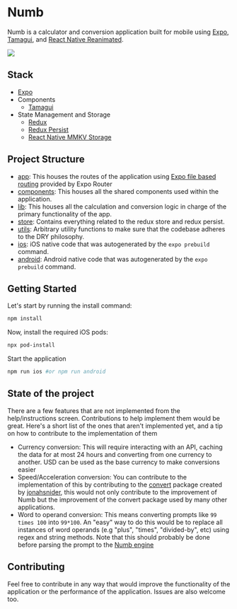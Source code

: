# Numb

Numb is a calculator and conversion application built for mobile using [Expo](https://expo.dev), [Tamagui](https://tamagui.dev), and [React Native Reanimated](https://docs.swmansion.com/react-native-reanimated/).

![](https://yvellwnvywwynkrgnsvr.supabase.co/storage/v1/object/public/blog/numb/numb%20screenshots.png?t=2023-09-18T00%3A16%3A21.582Z)

## Stack

- [Expo](https://expo.dev)
- Components 
	- [Tamagui](https://tamagui.dev)
- State Management and Storage
	- [Redux](https://redux.js.org/)
	- [Redux Persist](https://github.com/rt2zz/redux-persist)
	- [React Native MMKV Storage](https://github.com/ammarahm-ed/react-native-mmkv-storage)

## Project Structure

- [app](./app/): This houses the routes of the application using [Expo file based routing](https://docs.expo.dev/routing/create-pages/) provided by Expo Router
- [components](./components/): This houses all the shared components used within the application.
- [lib](./lib/): This houses all the calculation and conversion logic in charge of the primary functionality of the app.
- [store](./store/): Contains everything related to the redux store and redux persist.
- [utils](./utils/): Arbitrary utility functions to make sure that the codebase adheres to the DRY philosophy.
- [ios](./ios/): iOS native code that was autogenerated by the `expo prebuild` command.
- [android](./android/): Android native code that was autogenerated by the `expo prebuild` command.

## Getting Started

Let's start by running the install command:

```sh
npm install
```

Now, install the required iOS pods:

```sh
npx pod-install
```

Start the application

```sh
npm run ios #or npm run android
```

## State of the project

There are a few features that are not implemented from the help/instructions screen. Contributions to help implement them would be great. Here's a short list of the ones that aren't implemented yet, and a tip on how to contribute to the implementation of them

- Currency conversion: This will require interacting with an API, caching the data for at most 24 hours and converting from one currency to another. USD can be used as the base currency to make conversions easier
- Speed/Acceleration conversion: You can contribute to the implementation of this by contributing to the [convert](https://github.com/jonahsnider/convert) package created by [jonahsnider](https://github.com/jonahsnider), this would not only contribute to the improvement of Numb but the improvement of the convert package used by many other applications.
- Word to operand conversion: This means converting prompts like `99 times 100` into `99*100`. An "easy" way to do this would be to replace all instances of word operands (e.g "plus", "times", "divided-by", etc) using regex and string methods. Note that this should probably be done before parsing the prompt to the [Numb engine](./lib/index.ts) 

## Contributing

Feel free to contribute in any way that would improve the functionality of the application or the performance of the application. Issues are also welcome too.
